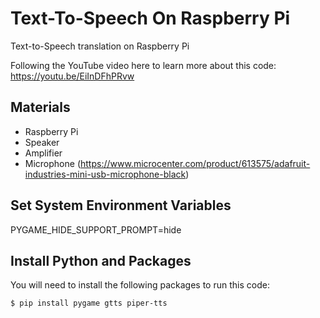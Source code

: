 # Text-To-Speech On Raspberry Pi

Text-to-Speech translation on Raspberry Pi

Following the YouTube video here to learn more about this code:    
https://youtu.be/EiInDFhPRvw

## Materials 

* Raspberry Pi
* Speaker
* Amplifier
* Microphone (https://www.microcenter.com/product/613575/adafruit-industries-mini-usb-microphone-black)

## Set System Environment Variables 
 
PYGAME_HIDE_SUPPORT_PROMPT=hide

## Install Python and Packages 
You will need to install the following packages to run this code: 

```console
$ pip install pygame gtts piper-tts
```
